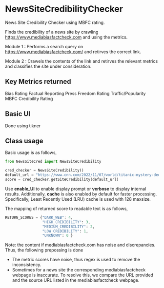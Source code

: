 # NewsSiteCredibilityChecker
News Site Credibility Checker using MBFC rating. 

Finds the credibility of a news site by crawling https://www.mediabiasfactcheck.com and using the metrics.

Module 1 : Performs a search query on https://www.mediabiasfactcheck.com/ and retirves the correct link.

Module 2 : Crawels the contents of the link and retirves the relevant metrics and classifies the site under consideration. 

## Key Metrics returned
Bias Rating
Factual Reporting
Press Freedom Rating
Traffic/Popularity
MBFC Credibility Rating

## Basic UI
Done using tikner

## Class usage
Basic usage is as follows,

```python
from NewsSiteCred import NewsSiteCredibility

cred_checker = NewsSiteCredibility()
default_url = "https://www.cnn.com/2022/11/07/world/titanic-mystery-deep-sea-coral-reef-scn/index.html" // <-- add your url here
score = cred_checker.getSiteCredibility(default_url)
```
Use **enable_UI** to enable display prompt or **verbose** to display internal results. Additionally, **cache** is also enabled by default for faster processing. Specifically, Least Recently Used (LRU) cache is used with 128 maxsize.

The mapping of returned score to readable text is as follows,

```python
RETURN_SCORES = {"DARK_WEB": 4,
                 "HIGH_CREDIBILITY": 3,
                 "MEDIUM_CREDIBILITY": 2,
                 "LOW_CREDIBILITY": 1,
                 "UNKNOWN": 0 }
```

Note: the content if mediabiasfactcheck.com has noise and discrepancies. Thus, the following prepossing is done
* The metric scores have noise, thus regex is used to remove the inconsistency.
* Sometimes for a news site the corresponding mediabiasfactcheck webpage is inaccurate. To resolve this, we compare the URL provided and the source URL listed in the mediabiasfactcheck webpage.
